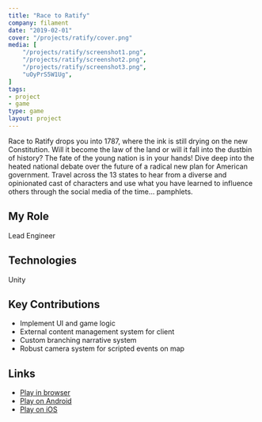 ```yaml
---
title: "Race to Ratify"
company: filament
date: "2019-02-01"
cover: "/projects/ratify/cover.png"
media: [
    "/projects/ratify/screenshot1.png",
    "/projects/ratify/screenshot2.png",
    "/projects/ratify/screenshot3.png",
    "uOyPrS5W1Ug",
]
tags:
- project
- game
type: game
layout: project
---
```


Race to Ratify drops you into 1787, where the ink is still drying on the new Constitution. Will it become the law of the land or will it fall into the dustbin of history? The fate of the young nation is in your hands! Dive deep into the heated national debate over the future of a radical new plan for American government. Travel across the 13 states to hear from a diverse and opinionated cast of characters and use what you have learned to influence others through the social media of the time... pamphlets.

## My Role
Lead Engineer

## Technologies
Unity

## Key Contributions
* Implement UI and game logic
* External content management system for client
* Custom branching narrative system
* Robust camera system for scripted events on map

## Links
* [Play in browser](https://www.icivics.org/games/race-to-ratify)
* [Play on Android](https://play.google.com/store/apps/details?id=com.filament.icivics.ratify&hl=en)
* [Play on iOS](https://itunes.apple.com/us/app/race-to-ratify/id1454292874?mt=8)